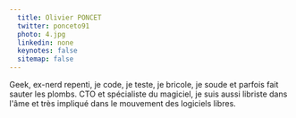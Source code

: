 ```yaml
---
  title: Olivier PONCET
  twitter: ponceto91
  photo: 4.jpg
  linkedin: none
  keynotes: false
  sitemap: false
---
```

Geek, ex-nerd repenti, je code, je teste, je bricole, je soude et parfois fait sauter les plombs. CTO et spécialiste du magiciel, je suis aussi libriste dans l'âme et très impliqué dans le mouvement des logiciels libres.
